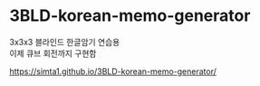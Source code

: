 # 3BLD-korean-memo-generator
3x3x3 블라인드 한글암기 연습용   
이제 큐브 회전까지 구현함   

https://simta1.github.io/3BLD-korean-memo-generator/